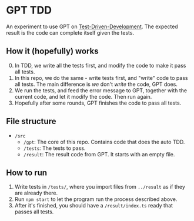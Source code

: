 # GPT TDD

An experiment to use GPT on [Test-Driven-Development](https://en.wikipedia.org/wiki/Test-driven_development). The expected result is the code can complete itself given the tests.

## How it (hopefully) works

0. In TDD, we write all the tests first, and modify the code to make it pass all tests.
1. In this repo, we do the same - write tests first, and "write" code to pass all tests. The main difference is *we* don't *write* the code, GPT does.
1. We run the tests, and feed the error message to GPT, together with the current code, and let it modify the code. Then run again.
1. Hopefully after some rounds, GPT finishes the code to pass all tests.

## File structure

- `/src`
  - `/gpt`: The core of this repo. Contains code that does the auto TDD.
  - `/tests`: The tests to pass.
  - `/result`: The result code from GPT. It starts with an empty file.

## How to run

1. Write tests in `/tests/`, where you import files from `../result` as if they are already there.
1. Run `npm start` to let the program run the process described above.
1. After it's finished, you should have a `/result/index.ts` ready that passes all tests.
